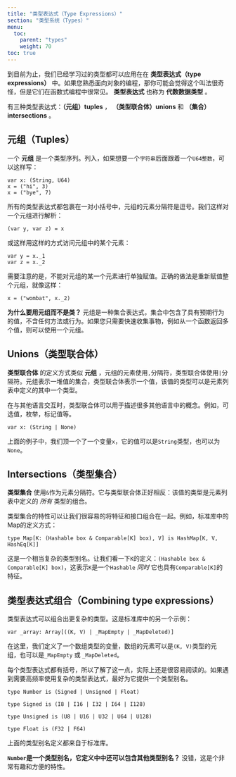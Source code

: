 ```yaml
---
title: "类型表达式（Type Expressions）"
section: "类型系统（Types）"
menu:
  toc:
    parent: "types"
    weight: 70
toc: true
---
```


<!-- The types we've talked about so far can also be combined in __type expressions__. If you're used to object-oriented programming, you may not have seen these before, but they are common in functional programming. A __type expression__ is also called an __algebraic data type__. -->
到目前为止，我们已经学习过的类型都可以应用在在 __类型表达式（type expressions）__ 中。如果您熟悉面向对象的编程，那你可能会觉得这个叫法很奇怪，但是它们在函数式编程中很常见。 __类型表达式__ 也称为 __代数数据类型__ 。

<!-- There are three kinds of type expression: __tuples__, __unions__, and __intersections__. -->
有三种类型表达式：__（元组）tuples__ ， __（类型联合体）unions__ 和 __（集合）intersections__ 。

<!-- ## Tuples -->
## 元组（Tuples）

<!-- A __tuple__ type is a sequence of types. For example, if we wanted something that was a `String` followed by a `U64`, we would write this: -->
一个 __元组__ 是一个类型序列。列入，如果想要一个`字符串`后面跟着一个`U64整数`，可以这样写：

```pony
var x: (String, U64)
x = ("hi", 3)
x = ("bye", 7)
```

<!-- All type expressions are written in parentheses, and the elements of a tuple are separated by a comma. We can also destructure a tuple using assignment: -->
所有的类型表达式都包裹在一对小括号中，元组的元素分隔符是逗号。我们这样对一个元组进行解析：

```pony
(var y, var z) = x
```

<!-- Or we can access the elements of a tuple directly: -->
或这样用这样的方式访问元组中的某个元素：

```pony
var y = x._1
var z = x._2
```

<!-- Note that there's no way to assign to an element of a tuple. Instead, you can just reassign the entire tuple, like this: -->
需要注意的是，不能对元组的某一个元素进行单独赋值。正确的做法是重新赋值整个元组，就像这样：

```pony
x = ("wombat", x._2)
```

<!-- __Why use a tuple instead of a class?__ Tuples are a way to express a collection of values that doesn't have any associated code or expected behaviour. Basically, if you just need a quick collection of things, maybe to return more than one value from a function, for example, you can use a tuple. -->
__为什么要用元组而不是类？__ 元组是一种集合表达式，集合中包含了具有预期行为的值，不含任何方法或行为。如果您只需要快速收集事物，例如从一个函数返回多个值，则可以使用一个元组。

<!-- ## Unions -->
## Unions（类型联合体）

<!-- A __union__ type is written like a __tuple__, but it uses a `|` (pronounced "or" when reading the type) instead of a `,` between its elements. Where a tuple represents a collection of values, a union represents a _single_ value that can be any of the specified types. -->
__类型联合体__ 的定义方式类似 __元组__ ，元组的元素使用`,`分隔符，类型联合体使用`|`分隔符。元组表示一堆值的集合，类型联合体表示一个值，该值的类型可以是元素列表中定义的其中一个类型。

<!-- Unions can be used for tons of stuff that require multiple concepts in other languages. For example, optional values, enumerations, marker values, and more. -->
在与其他语言交互时，类型联合体可以用于描述很多其他语言中的概念。例如，可选值，枚举，标记值等。

```pony
var x: (String | None)
```

<!-- Here we have an example of using a union to express an optional type, where `x` might be a `String`, but it also might be `None`. -->
上面的例子中，我们顶一个了一个变量`x`，它的值可以是`String`类型，也可以为`None`。

<!-- ## Intersections -->
## Intersections（类型集合）

<!-- An __intersection__ uses a `&` (pronounced "and" when reading the type) between its elements. It represents the exact opposite of a union: it is a _single_ value that is _all_ of the specified types, at the same time! -->
__类型集合__ 使用`&`作为元素分隔符。它与类型联合体正好相反：该值的类型是元素列表中定义的 _所有_ 类型的组合。

<!-- This can be very useful for combining traits or interfaces, for example. Here's something from the standard library: -->
类型集合的特性可以让我们很容易的将特征和接口组合在一起。例如，标准库中的Map的定义方式：

```pony
type Map[K: (Hashable box & Comparable[K] box), V] is HashMap[K, V, HashEq[K]]
```

<!-- That's a fairly complex type alias, but let's look at the constraint of `K`. It's `(Hashable box & Comparable[K] box)`, which means `K` is `Hashable` _and_ it is `Comparable[K]`, at the same time. -->
这是一个相当复杂的类型别名。让我们看一下`K`的定义：`(Hashable box & Comparable[K] box)`，这表示`K`是一个`Hashable` _同时_ 它也具有`Comparable[K]`的特征。

<!-- ## Combining type expressions -->
## 类型表达式组合（Combining type expressions）

<!-- Type expressions can be combined into more complex types. Here's another example from the standard library: -->
类型表达式可以组合出更复杂的类型。这是标准库中的另一个示例：

```pony
var _array: Array[((K, V) | _MapEmpty | _MapDeleted)]
```

<!-- Here we have an array where each element is either a tuple of `(K, V)` or a `_MapEmpty` or a `_MapDeleted`. -->
在这里，我们定义了一个数组类型的变量，数组的元素可以是`(K, V)`类型的元组，也可以是`_MapEmpty` 或 `_MapDeleted`。

<!-- Because every type expression has parentheses around it, they are actually easy to read once you get the hang of it. However, if you use a complex type expression often, it can be nice to provide a type alias for it. -->
每个类型表达式都有括号，所以了解了这一点，实际上还是很容易阅读的。如果遇到需要高频率使用复杂的类型表达式，最好为它提供一个类型别名。

```pony
type Number is (Signed | Unsigned | Float)

type Signed is (I8 | I16 | I32 | I64 | I128)

type Unsigned is (U8 | U16 | U32 | U64 | U128)

type Float is (F32 | F64)
```

<!-- Those are all type aliases used by the standard library. -->
上面的类型别名定义都来自于标准库。

<!-- __Is `Number` a type alias for a type expression that contains other type aliases?__ Yes! Fun, and convenient. -->
__`Number`是一个类型别名，它定义中中还可以包含其他类型别名？__ 没错，这是个非常有趣和方便的特性。
